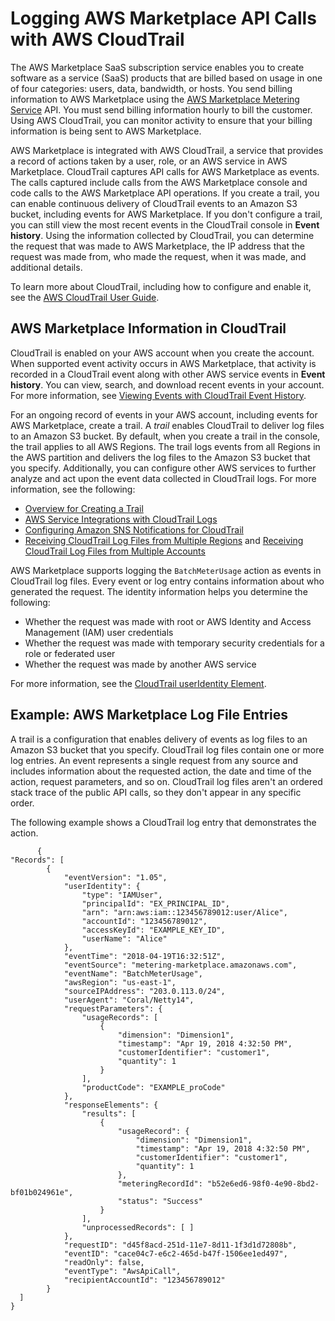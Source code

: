 # Logging AWS Marketplace API Calls with AWS CloudTrail<a name="logging-using-cloudtrail"></a>

The AWS Marketplace SaaS subscription service enables you to create software as a service \(SaaS\) products that are billed based on usage in one of four categories: users, data, bandwidth, or hosts\. You send billing information to AWS Marketplace using the [AWS Marketplace Metering Service](https://docs.aws.amazon.com/marketplacemetering/latest/APIReference/Welcome.html) API\. You must send billing information hourly to bill the customer\. Using AWS CloudTrail, you can monitor activity to ensure that your billing information is being sent to AWS Marketplace\. 

AWS Marketplace is integrated with AWS CloudTrail, a service that provides a record of actions taken by a user, role, or an AWS service in AWS Marketplace\. CloudTrail captures API calls for AWS Marketplace as events\. The calls captured include calls from the AWS Marketplace console and code calls to the AWS Marketplace API operations\. If you create a trail, you can enable continuous delivery of CloudTrail events to an Amazon S3 bucket, including events for AWS Marketplace\. If you don't configure a trail, you can still view the most recent events in the CloudTrail console in **Event history**\. Using the information collected by CloudTrail, you can determine the request that was made to AWS Marketplace, the IP address that the request was made from, who made the request, when it was made, and additional details\. 

To learn more about CloudTrail, including how to configure and enable it, see the [AWS CloudTrail User Guide](http://docs.aws.amazon.com/awscloudtrail/latest/userguide/)\.

## AWS Marketplace Information in CloudTrail<a name="service-name-info-in-cloudtrail"></a>

CloudTrail is enabled on your AWS account when you create the account\. When supported event activity occurs in AWS Marketplace, that activity is recorded in a CloudTrail event along with other AWS service events in **Event history**\. You can view, search, and download recent events in your account\. For more information, see [Viewing Events with CloudTrail Event History](http://docs.aws.amazon.com/awscloudtrail/latest/userguide/view-cloudtrail-events.html)\. 

For an ongoing record of events in your AWS account, including events for AWS Marketplace, create a trail\. A *trail* enables CloudTrail to deliver log files to an Amazon S3 bucket\. By default, when you create a trail in the console, the trail applies to all AWS Regions\. The trail logs events from all Regions in the AWS partition and delivers the log files to the Amazon S3 bucket that you specify\. Additionally, you can configure other AWS services to further analyze and act upon the event data collected in CloudTrail logs\. For more information, see the following: 
+ [Overview for Creating a Trail](http://docs.aws.amazon.com/awscloudtrail/latest/userguide/cloudtrail-create-and-update-a-trail.html)
+ [AWS Service Integrations with CloudTrail Logs](http://docs.aws.amazon.com/awscloudtrail/latest/userguide/cloudtrail-aws-service-specific-topics.html#cloudtrail-aws-service-specific-topics-integrations)
+ [Configuring Amazon SNS Notifications for CloudTrail](http://docs.aws.amazon.com/awscloudtrail/latest/userguide/getting_notifications_top_level.html)
+ [Receiving CloudTrail Log Files from Multiple Regions](http://docs.aws.amazon.com/awscloudtrail/latest/userguide/receive-cloudtrail-log-files-from-multiple-regions.html) and [Receiving CloudTrail Log Files from Multiple Accounts](http://docs.aws.amazon.com/awscloudtrail/latest/userguide/cloudtrail-receive-logs-from-multiple-accounts.html)

AWS Marketplace supports logging the `BatchMeterUsage` action as events in CloudTrail log files\. Every event or log entry contains information about who generated the request\. The identity information helps you determine the following: 
+ Whether the request was made with root or AWS Identity and Access Management \(IAM\) user credentials
+ Whether the request was made with temporary security credentials for a role or federated user
+ Whether the request was made by another AWS service

For more information, see the [CloudTrail userIdentity Element](http://docs.aws.amazon.com/awscloudtrail/latest/userguide/cloudtrail-event-reference-user-identity.html)\.

## Example: AWS Marketplace Log File Entries<a name="understanding-service-name-entries"></a>

A trail is a configuration that enables delivery of events as log files to an Amazon S3 bucket that you specify\. CloudTrail log files contain one or more log entries\. An event represents a single request from any source and includes information about the requested action, the date and time of the action, request parameters, and so on\. CloudTrail log files aren't an ordered stack trace of the public API calls, so they don't appear in any specific order\.

The following example shows a CloudTrail log entry that demonstrates the action\.

```
      {
"Records": [
        {
            "eventVersion": "1.05",
            "userIdentity": {
                "type": "IAMUser",
                "principalId": "EX_PRINCIPAL_ID",
                "arn": "arn:aws:iam::123456789012:user/Alice",
                "accountId": "123456789012",
                "accessKeyId": "EXAMPLE_KEY_ID",
                "userName": "Alice"
            },
            "eventTime": "2018-04-19T16:32:51Z",
            "eventSource": "metering-marketplace.amazonaws.com",
            "eventName": "BatchMeterUsage",
            "awsRegion": "us-east-1",
            "sourceIPAddress": "203.0.113.0/24",
            "userAgent": "Coral/Netty14",
            "requestParameters": {
                "usageRecords": [
                    {
                        "dimension": "Dimension1",
                        "timestamp": "Apr 19, 2018 4:32:50 PM",
                        "customerIdentifier": "customer1",
                        "quantity": 1
                    }
                ],
                "productCode": "EXAMPLE_proCode"
            },
            "responseElements": {
                "results": [
                    {
                        "usageRecord": {
                            "dimension": "Dimension1",
                            "timestamp": "Apr 19, 2018 4:32:50 PM",
                            "customerIdentifier": "customer1",
                            "quantity": 1
                        },
                        "meteringRecordId": "b52e6ed6-98f0-4e90-8bd2-bf01b024961e",
                        "status": "Success"
                    }
                ],
                "unprocessedRecords": [ ]
            },
            "requestID": "d45f8acd-251d-11e7-8d11-1f3d1d72808b",
            "eventID": "cace04c7-e6c2-465d-b47f-1506ee1ed497",
            "readOnly": false,
            "eventType": "AwsApiCall",
            "recipientAccountId": "123456789012"
        }
  ]
}
```